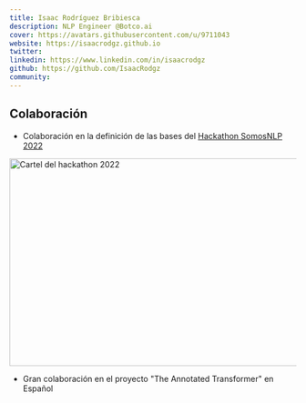 ```yaml
---
title: Isaac Rodríguez Bribiesca
description: NLP Engineer @Botco.ai
cover: https://avatars.githubusercontent.com/u/9711043
website: https://isaacrodgz.github.io
twitter:
linkedin: https://www.linkedin.com/in/isaacrodgz
github: https://github.com/IsaacRodgz
community: 
---
```


## Colaboración

- Colaboración en la definición de las bases del [Hackathon SomosNLP 2022](https://somosnlp.org/blog/hackathon-2022)

<div class="flex justify-center">
    <a href="https://somosnlp.org/blog/hackathon-2022" target="_blank">
        <img src="https://github.com/somosnlp/assets/raw/main/images/hackathon_pln_es_3.png" width="650" height="365" alt="Cartel del hackathon 2022" />
    </a>
</div>

- Gran colaboración en el proyecto "The Annotated Transformer" en Español
